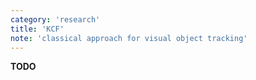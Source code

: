 ```yaml
---
category: 'research'
title: 'KCF'
note: 'classical approach for visual object tracking'
---
```

__TODO__
